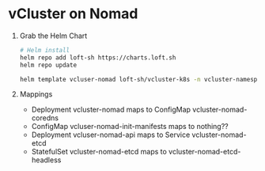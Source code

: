 # vCluster on Nomad


1. Grab the Helm Chart

    ```bash
    # Helm install
    helm repo add loft-sh https://charts.loft.sh
    helm repo update

    helm template vcluser-nomad loft-sh/vcluster-k8s -n vcluster-namespace > vcluster/resources/vcluster.yaml
    ```

2. Mappings

    * Deployment vcluster-nomad maps to ConfigMap vcluster-nomad-coredns
    * ConfigMap vcluser-nomad-init-manifests maps to nothing??
    * Deployment vcluser-nomad-api maps to Service vcluster-nomad-etcd
    * StatefulSet vcluster-nomad-etcd maps to vcluster-nomad-etcd-headless